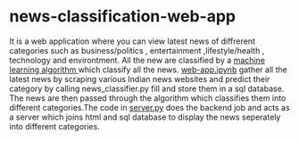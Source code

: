 # news-classification-web-app
<p>
It is a web application where you can view latest news of diffrerent categories such as business/politics , entertainment ,lifestyle/health , technology and environtment. All the new are classified by a <a href="https://github.com/rajat-1994/news-classification-web-app/blob/master/news_classifier.py">machine learning algorithm </a>which classify all the news. <a href ="https://github.com/rajat-1994/news-classification-web-app/blob/master/web_news.ipynb">web-app.ipynb</a> gather all the latest news by scraping various Indian news websites and predict their category by calling news_classifier.py fill and store them in a sql database. The news are then passed through the algorithm which classifies them into different categories.The code in <a href="https://github.com/rajat-1994/news-classification-web-app/blob/master/server.py">server.py</a> does the backend job and acts as a server which joins html and sql database to display the news seperately into different categories.
</p>


